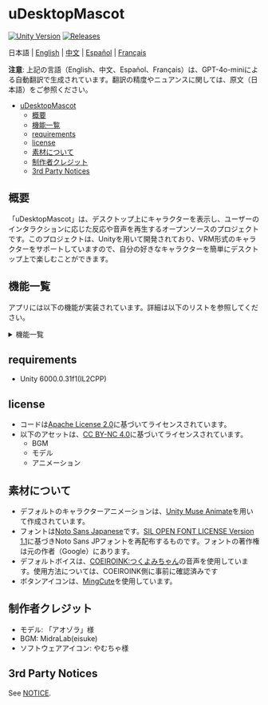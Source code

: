 # uDesktopMascot

[![Unity Version](https://img.shields.io/badge/Unity-6000.0%2B-blueviolet?logo=unity)](https://unity.com/releases/editor/archive)
[![Releases](https://img.shields.io/github/release/MidraLab/uDesktopMascot.svg)](https://github.com/MidraLab/uDesktopMascot/releases)

日本語 | [English](README_EN.md) | [中文](README_CN.md) | [Español](README_ES.md) | [Français](README_FR.md)

**注意**: 上記の言語（English、中文、Español、Français）は、GPT-4o-miniによる自動翻訳で生成されています。翻訳の精度やニュアンスに関しては、原文（日本語）をご参照ください。

<!-- TOC -->
* [uDesktopMascot](#udesktopmascot)
  * [概要](#概要)
  * [機能一覧](#機能一覧)
  * [requirements](#requirements)
  * [license](#license)
  * [素材について](#素材について)
  * [制作者クレジット](#制作者クレジット)
  * [3rd Party Notices](#3rd-party-notices)
<!-- TOC -->

## 概要

「uDesktopMascot」は、デスクトップ上にキャラクターを表示し、ユーザーのインタラクションに応じた反応や音声を再生するオープンソースのプロジェクトです。このプロジェクトは、Unityを用いて開発されており、VRM形式のキャラクターをサポートしていますので、自分の好きなキャラクターを簡単にデスクトップ上で楽しむことができます。

## 機能一覧

アプリには以下の機能が実装されています。詳細は以下のリストを参照してください。

<details>

<summary>機能一覧</summary>


* StreamingAssetsに配置した任意VRMファイルを読み込んで表示します。複数ある場合は、検索の先頭にあるものを読み込みます。VRM 0.xおよびVRM 1.xに対応しています。
* SteamingAssets/Voice/以下に配置した音声ファイルを読み込んで再生します。複数ある場合は、ランダムで再生します。
  * クリック時に再生される音声は、StreamingAssets/Voice/Click/に配置した音声ファイルを読み込んで再生します。 
* SteamingAssets/BGM/以下に配置した音楽ファイルを読み込んで再生します。複数ある場合は、ランダムで再生します。
* キャラクターのデフォルトのボイスの追加
  * デフォルトのボイスは、[COEIROINK:つくよみちゃん](https://coeiroink.com/character/audio-character/tsukuyomi-chan)の音声を使用しています。
  * アプリ起動時、アプリ終了時、クリック時に再生されます。

</details>

## requirements
* Unity 6000.0.31f1(IL2CPP)

## license
* コードは[Apache License 2.0](LICENSE)に基づいてライセンスされています。
* 以下のアセットは、[CC BY-NC 4.0](https://creativecommons.org/licenses/by-nc/4.0/)に基づいてライセンスされています。
  * BGM
  * モデル
  * アニメーション

## 素材について
* デフォルトのキャラクターアニメーションは、[Unity Muse Animate](https://muse.unity.com/ja-jp/explore)を用いて作成されています。
* フォントは[Noto Sans Japanese](https://fonts.google.com/noto/specimen/Noto+Sans+JP?lang=ja_Jpan)です。[SIL OPEN FONT LICENSE Version 1.1](https://fonts.google.com/noto/specimen/Noto+Sans+JP/license?lang=ja_Jpan)に基づきNoto Sans JPフォントを再配布するものです。フォントの著作権は元の作者（Google）にあります。
* デフォルトボイスは、[COEIROINK:つくよみちゃん](https://coeiroink.com/character/audio-character/tsukuyomi-chan)の音声を使用しています。使用方法については、COEIROINK側に事前に確認済みです
* ボタンアイコンは、[MingCute](https://github.com/MidraLab/MingCute)を使用しています。

## 制作者クレジット
* モデル: 「アオゾラ」様
* BGM: MidraLab(eisuke)
* ソフトウェアアイコン: やむちゃ様

## 3rd Party Notices

See [NOTICE](./NOTICE.md).